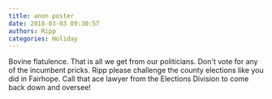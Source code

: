 ```yaml
---
title: anon poster
date: 2018-03-03 09:30:57
authors: Ripp
categories: Holiday
---
```


 Bovine flatulence. That is all we get from our politicians. Don't vote for any of the incumbent pricks. Ripp please challenge the county elections like you did in Fairhope. Call that ace lawyer from the Elections Division to come back down and oversee!